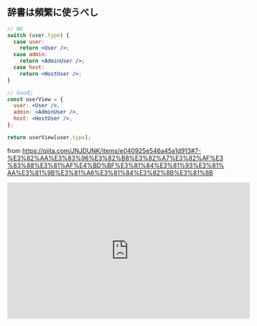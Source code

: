 


## 辞書は頻繁に使うべし

```jsx
// NG
switch (user.type) {
  case user:
    return <User />;
  case admin:
    return <AdminUser />;
  case host:
    return <HostUser />;
}

// Good🥴
const userView = {
  user: <User />,
  admin: <AdminUser />,
  host: <HostUser />,
};

return userView[user.type];
```

from https://qiita.com/JNJDUNK/items/e040925e546a45a1d913#7-%E3%82%AA%E3%83%96%E3%82%B8%E3%82%A7%E3%82%AF%E3%83%88%E3%81%AF%E4%BD%BF%E3%81%84%E3%81%93%E3%81%AA%E3%81%9B%E3%81%A6%E3%81%84%E3%82%8B%E3%81%8B

<iframe width="560" height="315" src="https://www.youtube.com/embed/Un0aoW0kNeE?start=374" title="YouTube video player" frameborder="0" allow="accelerometer; autoplay; clipboard-write; encrypted-media; gyroscope; picture-in-picture; web-share" allowfullscreen></iframe>

